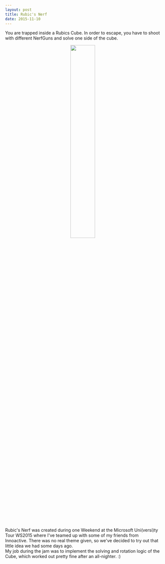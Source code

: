 ```yaml
---
layout: post
title: Rubic's Nerf
date: 2015-11-10
---
```

You are trapped inside a Rubics Cube. In order to escape, you have to shoot with different NerfGuns and solve one side of the cube.
<center><img src = "{{site.url}}/assets/images/screenshots/RubicsNerf.PNG" style = "width:40%;height:40%"></center>
Rubic's Nerf was created during one Weekend at the Microsoft Uni(versi)ty Tour WS2015 where I've teamed up with some of my friends from Innoactive. There was no real theme given, so we've decided to try out that little idea we had some days ago. 
<br>
My job during the jam was to implement the solving and rotation logic of the Cube, which worked out pretty fine after an all-nighter. :)